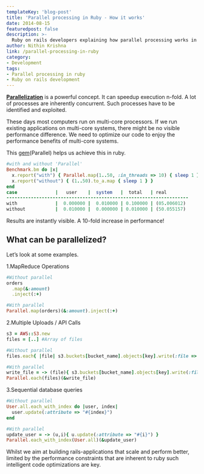 ```yaml
---
templateKey: 'blog-post'
title: 'Parallel processing in Ruby - How it works'
date: 2014-08-15
featuredpost: false
description: >-
  Ruby on rails developers explaining how parallel processing works in ruby with code snippets.
author: Nithin Krishna  
link: /parallel-processing-in-ruby
category:
- Development
tags:
- Parallel processing in ruby
- Ruby on rails development
---
```


**[Parallelization](http://en.wikipedia.org/wiki/Parallel_computing)** is a powerful concept. It can speedup execution n-fold. A lot of processes are inherently concurrent. Such processes have to be identified and exploited.

These days most computers run on multi-core processors. If we run existing applications on multi-core systems, there might be no visible performance difference. We need to optimize our code to enjoy the performance benefits of multi-core systems.

This [gem](https://github.com/grosser/parallel)(Parallel) helps us achieve this in ruby.

```ruby
#with and without 'Parallel'
Benchmark.bm do |x|
  x.report("with") { Parallel.map(1..50, :in_threads => 10) { sleep 1 }  }
  x.report("without") { (1..50).to_a.map { sleep 1 } }
end
case              |   user    |  system   |  total   | real
-------------------------------------------------------------------
with              |  0.000000 |  0.010000 | 0.100000 | (05.006012)
without           |  0.010000 |  0.000000 | 0.010000 | (50.055157)
```

Results are instantly visible. A 10-fold increase in performance!

## What can be parallelized?
Let’s look at some examples.

1.MapReduce Operations
```ruby
#Without parallel
orders
  .map(&:amount)
  .inject(:+)

#With parallel
Parallel.map(orders)(&:amount).inject(:+)
```
2.Multiple Uploads / API Calls

```ruby
s3 = AWS::S3.new
files = [..] #Array of files

#Without parallel
files.each{ |file| s3.buckets[bucket_name].objects[key].write(:file => file) }

#With parallel
write_file = -> (file){ s3.buckets[bucket_name].objects[key].write(:file => file) }
Parallel.each(files)(&write_file)
```

3.Sequential database queries

```ruby
#Without parallel
User.all.each_with_index do |user, index|
  user.update(:attribute => "#{index}")
end

#With parallel
update_user = -> (u,i){ u.update(:attribute => "#{i}") }
Parallel.each_with_index(User.all)(&update_user)
```
Whilst we aim at building rails-applications that scale and perform better, limited by the performance constraints that are inherent to ruby such intelligent code optimizations are key.
